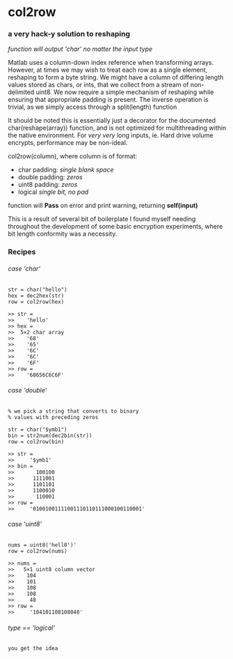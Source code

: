 # col2row
### a very hack-y solution to reshaping

*function will output 'char' no matter the input type*

Matlab uses a column-down index reference when transforming arrays. However, at times we may wish to treat each row as a single element, reshaping to form a byte string.
We might have a column of differing length values stored as chars, or ints, that we collect from a stream of non-delimited uint8. We now require a simple mechanism of reshaping while ensuring that appropriate padding is present.
The inverse operation is trivial, as we simply access through a split(length) function

It should be noted this is essentially just a decorator for the documented char(reshape(array)) function, and is not optimized for multithreading within the native environment. For *very very* long inputs, ie. Hard drive volume encrypts, performance may be non-ideal.

col2row(column), where column is of format:
- char
padding:  *single blank space*
- double
padding:  *zeros*
- uint8
padding:  *zeros*
- logical
*single bit, no pad*

function will **Pass** on error and print warning, returning **self(input)**

This is a result of several bit of boilerplate I found myself needing throughout the development of some basic encryption experiments, where bit length conformity was a necessity.


### Recipes
###### case 'char'
```
str = char("hello")
hex = dec2hex(str)
row = col2row(hex)

>> str =
>>    'hello'
>> hex =
>>  5×2 char array
>>    '68'
>>    '65'
>>    '6C'
>>    '6C'
>>    '6F'
>> row =
>>    '68656C6C6F'
```

###### case 'double'
```
% we pick a string that converts to binary
% values with preceding zeros

str = char("$ymb1")
bin = str2num(dec2bin(str))
row = col2row(bin)

>> str =
>>     '$ymb1'
>> bin =
>>       100100
>>      1111001
>>      1101101
>>      1100010
>>       110001
>> row =
>>     '01001001111001110110111000100110001'
```


###### case 'uint8'
```
nums = uint8('hell0')'
row = col2row(nums)

>> nums =
>>   5×1 uint8 column vector
>>    104
>>    101
>>    108
>>    108
>>     48
>> row =
>>     '104101108108048'
```


###### type == 'logical'
```
you get the idea
```












<!--  -->

